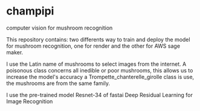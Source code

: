 # champipi
computer vision for mushroom recognition

This repository contains:
two differents way to train and deploy the model for mushroom recognition,
one for render and the other for AWS sage maker.

I use the Latin name of mushrooms to select images from the internet.
A poisonous class concerns all inedible or poor mushrooms, this allows us to increase the model's accuracy
a Trompette_chanterelle_girolle class is use, the mushrooms are from the same family.

I use the pre-trained model Resnet-34 of fastai Deep Residual Learning for Image Recognition


